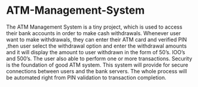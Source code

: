 # ATM-Management-System
The ATM Management System is a tiny project, which is used to access their bank accounts in order to make cash withdrawals. Whenever user want to make withdrawals, they can enter their ATM card and verified PIN ,then user select the withdrawal option and enter the withdrawal amounts and it will display the amount to user withdrawn in the form of 50’s. lOO’s and 500’s. The user also able to perform one or more transactions. Security is the foundation of good ATM system. This system will provide for secure connections between users and the bank servers. The whole process will be automated right from PIN validation to transaction completion.
